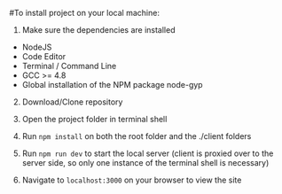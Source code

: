 #To install project on your local machine:

1. Make sure the dependencies are installed
- NodeJS
- Code Editor
- Terminal / Command Line
- GCC >= 4.8
- Global installation of the NPM package node-gyp

2. Download/Clone repository

3. Open the project folder in terminal shell

4. Run `npm install` on both the root folder and the ./client folders

4. Run `npm run dev` to start the local server (client is proxied over to the server side, so only one instance of the terminal shell is necessary)

5. Navigate to `localhost:3000` on your browser to view the site